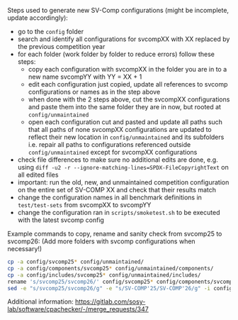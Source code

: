 <!--
This file is part of CPAchecker,
a tool for configurable software verification:
https://cpachecker.sosy-lab.org

SPDX-FileCopyrightText: 2007-2025 Dirk Beyer <https://www.sosy-lab.org>

SPDX-License-Identifier: Apache-2.0
-->

Steps used to generate new SV-Comp configurations (might be incomplete, update accordingly):
- go to the `config` folder
- search and identify all configurations for svcompXX with XX replaced by the previous competition year 
- for each folder (work folder by folder to reduce errors) follow these steps:
  - copy each configuration with svcompXX in the folder you are in to a new name svcompYY with YY = XX + 1
  - edit each configuration just copied, update all references to svcomp configurations or names as in the step above
  - when done with the 2 steps above, cut the svcompXX configurations and paste them into the same folder they are in now, but rooted at `config/unmaintained`
  - open each configuration cut and pasted and update all paths such that all paths of none svcompXX configurations are updated to reflect their new location in `config/unmaintained` and its subfolders
    i.e. repair all paths to configurations referenced outside `config/unmaintained` except for svcompXX configurations
- check file differences to make sure no additional edits are done, e.g. using `diff -u2 -r --ignore-matching-lines=SPDX-FileCopyrightText` on all edited files
- important: run the old, new, and unmaintained competition configuration on the entire set of SV-COMP XX and check that their results match
- change the configuration names in all benchmark definitions in `test/test-sets` from svcompXX to svcompYY 
- change the configuration ran in `scripts/smoketest.sh` to be executed with the latest svcomp config

Example commands to copy, rename and sanity check from svcomp25 to svcomp26:
(Add more folders with svcomp configurations when necessary!)
```bash
cp -a config/svcomp25* config/unmaintained/
cp -a config/components/svcomp25* config/unmaintained/components/
cp -a config/includes/svcomp25* config/unmaintained/includes/
rename 's/svcomp25/svcomp26/' config/svcomp25* config/components/svcomp25* config/includes/svcomp25*
sed -e "s/svcomp25/svcomp26/g" -e "s/SV-COMP'25/SV-COMP'26/g" -i config/**/svcomp26*
```

Additional information: https://gitlab.com/sosy-lab/software/cpachecker/-/merge_requests/347
